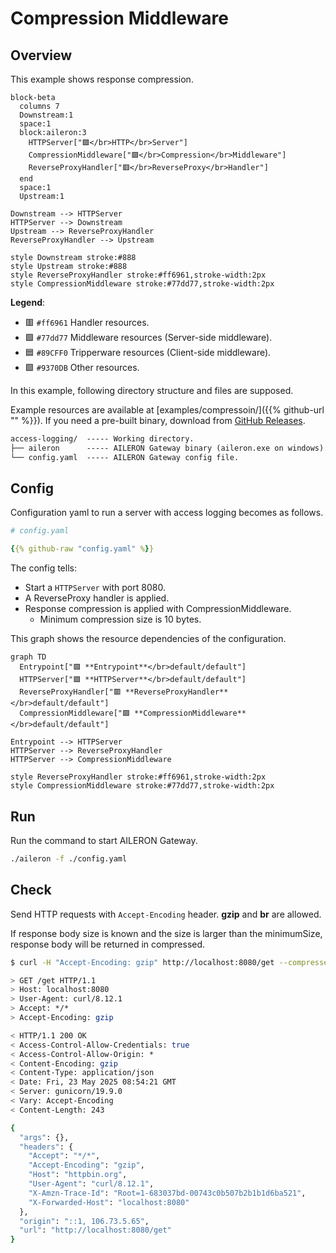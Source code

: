 # Compression Middleware

## Overview

This example shows response compression.

```mermaid
block-beta
  columns 7
  Downstream:1
  space:1
  block:aileron:3
    HTTPServer["🟪</br>HTTP</br>Server"]
    CompressionMiddleware["🟩</br>Compression</br>Middleware"]
    ReverseProxyHandler["🟥</br>ReverseProxy</br>Handler"]
  end
  space:1
  Upstream:1

Downstream --> HTTPServer
HTTPServer --> Downstream
Upstream --> ReverseProxyHandler
ReverseProxyHandler --> Upstream

style Downstream stroke:#888
style Upstream stroke:#888
style ReverseProxyHandler stroke:#ff6961,stroke-width:2px
style CompressionMiddleware stroke:#77dd77,stroke-width:2px
```

**Legend**:

- 🟥 `#ff6961` Handler resources.
- 🟩 `#77dd77` Middleware resources (Server-side middleware).
- 🟦 `#89CFF0` Tripperware resources (Client-side middleware).
- 🟪 `#9370DB` Other resources.

In this example, following directory structure and files are supposed.

Example resources are available at [examples/compressoin/]({{% github-url "" %}}).
If you need a pre-built binary, download from [GitHub Releases](https://github.com/aileron-gateway/aileron-gateway/releases).

```txt
access-logging/  ----- Working directory.
├── aileron      ----- AILERON Gateway binary (aileron.exe on windows).
└── config.yaml  ----- AILERON Gateway config file.
```

## Config

Configuration yaml to run a server with access logging becomes as follows.

```yaml
# config.yaml

{{% github-raw "config.yaml" %}}
```

The config tells:

- Start a `HTTPServer` with port 8080.
- A ReverseProxy handler is applied.
- Response compression is applied with CompressionMiddleware.
  - Minimum compression size is 10 bytes.

This graph shows the resource dependencies of the configuration.

```mermaid
graph TD
  Entrypoint["🟪 **Entrypoint**</br>default/default"]
  HTTPServer["🟪 **HTTPServer**</br>default/default"]
  ReverseProxyHandler["🟥 **ReverseProxyHandler**</br>default/default"]
  CompressionMiddleware["🟩 **CompressionMiddleware**</br>default/default"]

Entrypoint --> HTTPServer
HTTPServer --> ReverseProxyHandler
HTTPServer --> CompressionMiddleware

style ReverseProxyHandler stroke:#ff6961,stroke-width:2px
style CompressionMiddleware stroke:#77dd77,stroke-width:2px
```

## Run

Run the command to start AILERON Gateway.

```bash
./aileron -f ./config.yaml
```

## Check

Send HTTP requests with `Accept-Encoding` header.
**gzip** and **br** are allowed.

If response body size is known and the size is larger than the minimumSize, response body will be returned in compressed.

```bash
$ curl -H "Accept-Encoding: gzip" http://localhost:8080/get --compressed -v

> GET /get HTTP/1.1
> Host: localhost:8080
> User-Agent: curl/8.12.1
> Accept: */*
> Accept-Encoding: gzip

< HTTP/1.1 200 OK
< Access-Control-Allow-Credentials: true
< Access-Control-Allow-Origin: *
< Content-Encoding: gzip
< Content-Type: application/json
< Date: Fri, 23 May 2025 08:54:21 GMT
< Server: gunicorn/19.9.0
< Vary: Accept-Encoding
< Content-Length: 243

{
  "args": {},
  "headers": {
    "Accept": "*/*",
    "Accept-Encoding": "gzip",
    "Host": "httpbin.org",
    "User-Agent": "curl/8.12.1",
    "X-Amzn-Trace-Id": "Root=1-683037bd-00743c0b507b2b1b1d6ba521",
    "X-Forwarded-Host": "localhost:8080"
  },
  "origin": "::1, 106.73.5.65",
  "url": "http://localhost:8080/get"
}
```
